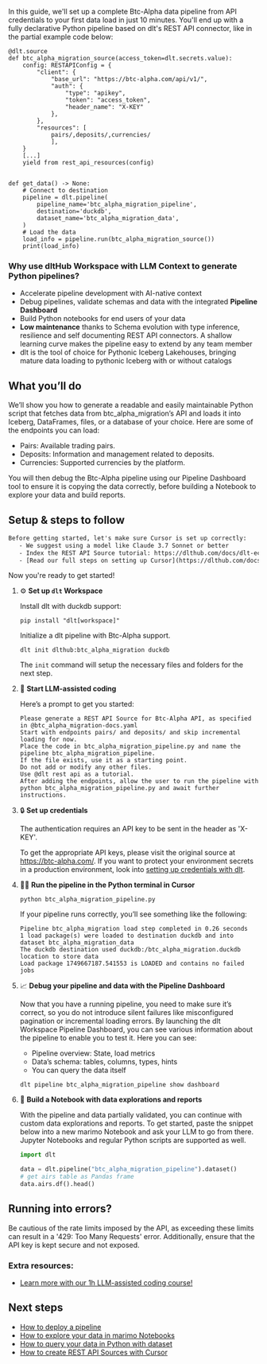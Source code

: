 In this guide, we'll set up a complete Btc-Alpha data pipeline from API credentials to your first data load in just 10 minutes. You'll end up with a fully declarative Python pipeline based on dlt's REST API connector, like in the partial example code below:

```python-outcome
@dlt.source
def btc_alpha_migration_source(access_token=dlt.secrets.value):
    config: RESTAPIConfig = {
        "client": {
            "base_url": "https://btc-alpha.com/api/v1/",
            "auth": {
                "type": "apikey",
                "token": "access_token",
                "header_name": "X-KEY"
            },
        },
        "resources": [
            pairs/,deposits/,currencies/
            ],
    }
    [...]
    yield from rest_api_resources(config)


def get_data() -> None:
    # Connect to destination
    pipeline = dlt.pipeline(
        pipeline_name='btc_alpha_migration_pipeline',
        destination='duckdb',
        dataset_name='btc_alpha_migration_data', 
    )
    # Load the data
    load_info = pipeline.run(btc_alpha_migration_source())
    print(load_info) 
```

### Why use dltHub Workspace with LLM Context to generate Python pipelines?

- Accelerate pipeline development with AI-native context
- Debug pipelines, validate schemas and data with the integrated **Pipeline Dashboard**
- Build Python notebooks for end users of your data
- **Low maintenance** thanks to Schema evolution with type inference, resilience and self documenting REST API connectors. A shallow learning curve makes the pipeline easy to extend by any team member
- dlt is the tool of choice for Pythonic Iceberg Lakehouses, bringing mature data loading to pythonic Iceberg with or without catalogs

## What you’ll do

We’ll show you how to generate a readable and easily maintainable Python script that fetches data from btc_alpha_migration’s API and loads it into Iceberg, DataFrames, files, or a database of your choice. Here are some of the endpoints you can load:

- Pairs: Available trading pairs.
- Deposits: Information and management related to deposits.
- Currencies: Supported currencies by the platform.

You will then debug the Btc-Alpha pipeline using our Pipeline Dashboard tool to ensure it is copying the data correctly, before building a Notebook to explore your data and build reports.

## Setup & steps to follow

```default
Before getting started, let's make sure Cursor is set up correctly:
   - We suggest using a model like Claude 3.7 Sonnet or better
   - Index the REST API Source tutorial: https://dlthub.com/docs/dlt-ecosystem/verified-sources/rest_api/ and add it to context as **@dlt rest api**
   - [Read our full steps on setting up Cursor](https://dlthub.com/docs/dlt-ecosystem/llm-tooling/cursor-restapi#23-configuring-cursor-with-documentation)
```

Now you're ready to get started!

1. ⚙️ **Set up `dlt` Workspace**
    
    Install dlt with duckdb support:
    ```shell
    pip install "dlt[workspace]"
    ```

    Initialize a dlt pipeline with Btc-Alpha support.
    ```shell
    dlt init dlthub:btc_alpha_migration duckdb
    ```

    The `init` command will setup the necessary files and folders for the next step.
    
2. 🤠 **Start LLM-assisted coding**
    
    Here’s a prompt to get you started:
    
    ```prompt
    Please generate a REST API Source for Btc-Alpha API, as specified in @btc_alpha_migration-docs.yaml 
    Start with endpoints pairs/ and deposits/ and skip incremental loading for now. 
    Place the code in btc_alpha_migration_pipeline.py and name the pipeline btc_alpha_migration_pipeline. 
    If the file exists, use it as a starting point. 
    Do not add or modify any other files. 
    Use @dlt rest api as a tutorial. 
    After adding the endpoints, allow the user to run the pipeline with python btc_alpha_migration_pipeline.py and await further instructions.
    ```

    
3. 🔒 **Set up credentials** 
    
    The authentication requires an API key to be sent in the header as 'X-KEY'.
    
    To get the appropriate API keys, please visit the original source at https://btc-alpha.com/.
    If you want to protect your environment secrets in a production environment, look into [setting up credentials with dlt](https://dlthub.com/docs/walkthroughs/add_credentials).
    
4. 🏃‍♀️ **Run the pipeline in the Python terminal in Cursor**
    
    ```shell
    python btc_alpha_migration_pipeline.py
    ```
    
    If your pipeline runs correctly, you’ll see something like the following:
    
    ```shell
    Pipeline btc_alpha_migration load step completed in 0.26 seconds
    1 load package(s) were loaded to destination duckdb and into dataset btc_alpha_migration_data
    The duckdb destination used duckdb:/btc_alpha_migration.duckdb location to store data
    Load package 1749667187.541553 is LOADED and contains no failed jobs
    ```
    
5. 📈 **Debug your pipeline and data with the Pipeline Dashboard**

    Now that you have a running pipeline, you need to make sure it’s correct, so you do not introduce silent failures like misconfigured pagination or incremental loading errors. By launching the dlt Workspace Pipeline Dashboard, you can see various information about the pipeline to enable you to test it. Here you can see:
    - Pipeline overview: State, load metrics
    - Data’s schema: tables, columns, types, hints
    - You can query the data itself
    
    ```shell
    dlt pipeline btc_alpha_migration_pipeline show dashboard
    ```
    
6. 🐍 **Build a Notebook with data explorations and reports**

    With the pipeline and data partially validated, you can continue with custom data explorations and reports. To get started, paste the snippet below into a new marimo Notebook and ask your LLM to go from there. Jupyter Notebooks and regular Python scripts are supported as well.

    
    ```python
    import dlt

   data = dlt.pipeline("btc_alpha_migration_pipeline").dataset()
   # get airs table as Pandas frame
   data.airs.df().head()
    ```

## Running into errors?

Be cautious of the rate limits imposed by the API, as exceeding these limits can result in a '429: Too Many Requests' error. Additionally, ensure that the API key is kept secure and not exposed.

### Extra resources:

- [Learn more with our 1h LLM-assisted coding course!](https://www.youtube.com/watch?v=GGid70rnJuM)

## Next steps

- [How to deploy a pipeline](https://dlthub.com/docs/walkthroughs/deploy-a-pipeline)
- [How to explore your data in marimo Notebooks](https://dlthub.com/docs/general-usage/dataset-access/marimo)
- [How to query your data in Python with dataset](https://dlthub.com/docs/general-usage/dataset-access/dataset)
- [How to create REST API Sources with Cursor](https://dlthub.com/docs/dlt-ecosystem/llm-tooling/cursor-restapi)
